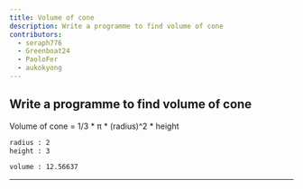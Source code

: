 ```yaml
---
title: Volume of cone
description: Write a programme to find volume of cone
contributors:
  - seraph776
  - Greenboat24
  - PaoloFer
  - aukokyong
---
```


## Write a programme to find volume of cone

Volume of cone = 1/3 \* π \* (radius)^2 \* height

```txt
radius : 2
height : 3

volume : 12.56637
```

---
